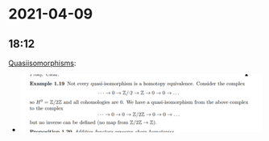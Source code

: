 # 2021-04-09

## 18:12

[Quasiisomorphisms](../zettelkasten/quasiisomorphism.md):

- ![Not every quasi-isomorphism is a homotopy equivalence](figures/image_2021-04-09-18-12-47.png)
